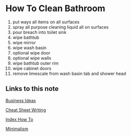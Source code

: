 # How To Clean Bathroom

1. put ways all items on all surfaces
1. spray all purpose cleaning liquid all on surfaces
1. pour breach into toilet sink
1. wipe bathtub
1. wipe mirror
1. wipe wash basin
1. optional wipe door
1. optional wipe walls
1. wipe bathtub outer rim
1. wipe cabinet doors
1. remove limescale from wash basin tab and shower head
## Links to this note

[Business Ideas](business-idea.md)

[Cheat Sheet Writing](cheat-sheet-writing.md)

[Index How To](index-how-to.md)

[Minimalism](minimalism.md)
